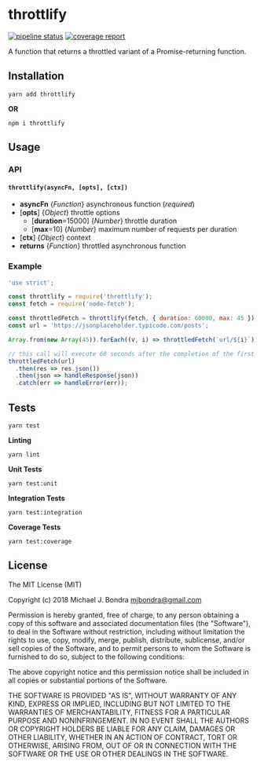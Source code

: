 # throttlify

[![pipeline status](https://gitlab.com/wondermonger/throttlify/badges/v1.0.0/pipeline.svg)](https://gitlab.com/wondermonger/throttlify/pipelines/15892902) [![coverage report](https://gitlab.com/wondermonger/throttlify/badges/v1.0.0/coverage.svg)](https://wondermonger.gitlab.io/-/throttlify/-/jobs/47039482/artifacts/coverage/index.html)

A function that returns a throttled variant of a Promise-returning function.

## Installation

```shell
yarn add throttlify
```

**OR**

```shell
npm i throttlify
```

## Usage

### API

#### `throttlify(asyncFn, [opts], [ctx])`

- **asyncFn** {*Function*} asynchronous function (*required*)
- [**opts**] {*Object*} throttle options
  - [**duration**=15000] {*Number*} throttle duration
  - [**max**=10] {*Number*} maximum number of requests per duration
- [**ctx**] {*Object*} context
- **returns** {*Function*} throttled asynchronous function

### Example

```javascript
'use strict';

const throttlify = require('throttlify');
const fetch = require('node-fetch');

const throttledFetch = throttlify(fetch, { duration: 60000, max: 45 });
const url = 'https://jsonplaceholder.typicode.com/posts';

Array.from(new Array(45)).forEach((v, i) => throttledFetch(`url/${i}`));

// this call will execute 60 seconds after the completion of the first request
throttledFetch(url)
  .then(res => res.json())
  .then(json => handleResponse(json))
  .catch(err => handleError(err));

```

## Tests

```shell
yarn test
```

**Linting**

```shell
yarn lint
```

**Unit Tests**

```shell
yarn test:unit
```

**Integration Tests**

```shell
yarn test:integration
```

**Coverage Tests**

```shell
yarn test:coverage
```

## License

The MIT License (MIT)

Copyright (c) 2018 Michael J. Bondra <mjbondra@gmail.com>

Permission is hereby granted, free of charge, to any person obtaining a copy
of this software and associated documentation files (the "Software"), to deal
in the Software without restriction, including without limitation the rights
to use, copy, modify, merge, publish, distribute, sublicense, and/or sell
copies of the Software, and to permit persons to whom the Software is
furnished to do so, subject to the following conditions:

The above copyright notice and this permission notice shall be included in all
copies or substantial portions of the Software.

THE SOFTWARE IS PROVIDED "AS IS", WITHOUT WARRANTY OF ANY KIND, EXPRESS OR
IMPLIED, INCLUDING BUT NOT LIMITED TO THE WARRANTIES OF MERCHANTABILITY,
FITNESS FOR A PARTICULAR PURPOSE AND NONINFRINGEMENT. IN NO EVENT SHALL THE
AUTHORS OR COPYRIGHT HOLDERS BE LIABLE FOR ANY CLAIM, DAMAGES OR OTHER
LIABILITY, WHETHER IN AN ACTION OF CONTRACT, TORT OR OTHERWISE, ARISING FROM,
OUT OF OR IN CONNECTION WITH THE SOFTWARE OR THE USE OR OTHER DEALINGS IN THE
SOFTWARE.
